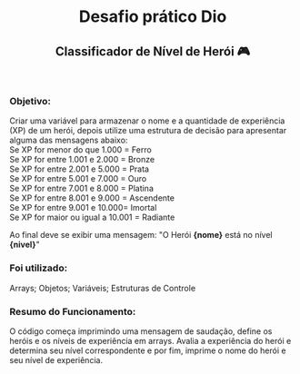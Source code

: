 <div align="center">
  <h1>Desafio prático Dio</h1>
<h2>Classificador de Nível de Herói 🎮 </h2>
</div>
<br>
<h3>Objetivo:</h3>
<p> Criar uma variável para armazenar o nome e a quantidade de experiência (XP)
  de um herói, depois utilize uma estrutura de decisão para apresentar alguma das mensagens abaixo:
  <br>
Se XP for menor do que 1.000 = Ferro
  <br>
Se XP for entre 1.001 e 2.000 = Bronze
   <br>
Se XP for entre 2.001 e 5.000 = Prata
   <br>
Se XP for entre 5.001 e 7.000 = Ouro
   <br>
Se XP for entre 7.001 e 8.000 = Platina
   <br>
Se XP for entre 8.001 e 9.000 = Ascendente
   <br>
Se XP for entre 9.001 e 10.000= Imortal
   <br>
Se XP for maior ou igual a 10.001 = Radiante
  <br>
  
Ao final deve se exibir uma mensagem:
"O Herói **{nome}** está no nível **{nivel}**"
  </p>
<h3>Foi utilizado:</h3>
<p>Arrays;
Objetos;
Variáveis;
Estruturas de Controle</p>

<h3>Resumo do Funcionamento:</h3>
<p>O código começa imprimindo uma mensagem de saudação, define os heróis e os níveis de experiência em arrays.
Avalia a experiência do herói e determina seu nível correspondente e por fim, imprime o nome do herói e seu nível de experiência.</p>
